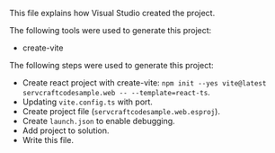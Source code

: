 This file explains how Visual Studio created the project.

The following tools were used to generate this project:
- create-vite

The following steps were used to generate this project:
- Create react project with create-vite: `npm init --yes vite@latest servcraftcodesample.web -- --template=react-ts`.
- Updating `vite.config.ts` with port.
- Create project file (`servcraftcodesample.web.esproj`).
- Create `launch.json` to enable debugging.
- Add project to solution.
- Write this file.
